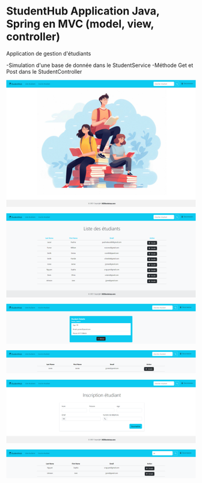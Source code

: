 # StudentHub Application Java, Spring en MVC (model, view, controller)

Application de gestion d'étudiants 

-Simulation d'une base de donnée dans le StudentService 
-Méthode Get et Post dans le StudentController

![alt text](localhost_8080.png)

![alt text](localhost_8080_list.png) 

![alt text](<localhost_8080_detail_7f3a9ca9-fa6d-4eb7-a1b4-7b2ec8f70c99 (1).png>) 

![alt text](<localhost_8080_look_namestudent=jones (1).png>) 

![alt text](localhost_8080_add.png) 

![alt text](localhost_8080_look_namestudent=so.png)
